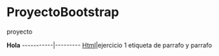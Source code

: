 # ProyectoBootstrap
proyecto 

**Hola**
-----------|---------
[Html](/LMAR/proyect)|ejercicio 1 etiqueta de parrafo y parrafo
